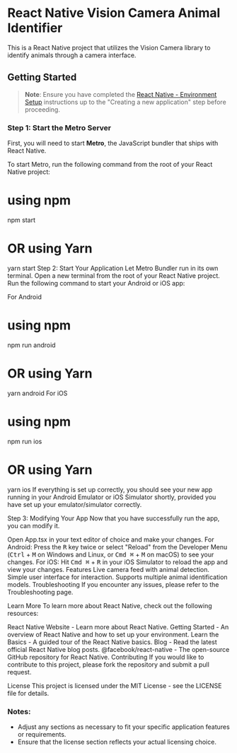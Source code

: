 # React Native Vision Camera Animal Identifier

This is a React Native project that utilizes the Vision Camera library to identify animals through a camera interface.

## Getting Started

> **Note**: Ensure you have completed the [React Native - Environment Setup](https://reactnative.dev/docs/environment-setup) instructions up to the "Creating a new application" step before proceeding.

### Step 1: Start the Metro Server

First, you will need to start **Metro**, the JavaScript bundler that ships with React Native.

To start Metro, run the following command from the root of your React Native project:

# using npm
npm start

# OR using Yarn
yarn start
Step 2: Start Your Application
Let Metro Bundler run in its own terminal. Open a new terminal from the root of your React Native project. Run the following command to start your Android or iOS app:

For Android
# using npm
npm run android

# OR using Yarn
yarn android
For iOS
# using npm
npm run ios

# OR using Yarn
yarn ios
If everything is set up correctly, you should see your new app running in your Android Emulator or iOS Simulator shortly, provided you have set up your emulator/simulator correctly.

Step 3: Modifying Your App
Now that you have successfully run the app, you can modify it.

Open App.tsx in your text editor of choice and make your changes.
For Android: Press the <kbd>R</kbd> key twice or select "Reload" from the Developer Menu (<kbd>Ctrl</kbd> + <kbd>M</kbd> on Windows and Linux, or <kbd>Cmd ⌘</kbd> + <kbd>M</kbd> on macOS) to see your changes. For iOS: Hit <kbd>Cmd ⌘</kbd> + <kbd>R</kbd> in your iOS Simulator to reload the app and view your changes.
Features
Live camera feed with animal detection.
Simple user interface for interaction.
Supports multiple animal identification models.
Troubleshooting
If you encounter any issues, please refer to the Troubleshooting page.

Learn More
To learn more about React Native, check out the following resources:

React Native Website - Learn more about React Native.
Getting Started - An overview of React Native and how to set up your environment.
Learn the Basics - A guided tour of the React Native basics.
Blog - Read the latest official React Native blog posts.
@facebook/react-native - The open-source GitHub repository for React Native.
Contributing
If you would like to contribute to this project, please fork the repository and submit a pull request.

License
This project is licensed under the MIT License - see the LICENSE file for details.

### Notes:
- Adjust any sections as necessary to fit your specific application features or requirements.
- Ensure that the license section reflects your actual licensing choice.